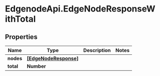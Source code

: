 # EdgenodeApi.EdgeNodeResponseWithTotal

## Properties

Name | Type | Description | Notes
------------ | ------------- | ------------- | -------------
**nodes** | [**[EdgeNodeResponse]**](EdgeNodeResponse.md) |  | 
**total** | **Number** |  | 



